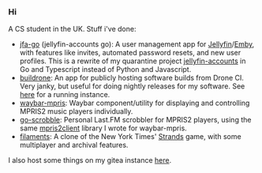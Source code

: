 ### Hi

A CS student in the UK. Stuff i've done:
* [jfa-go](https://github.com/hrfee/jfa-go) (jellyfin-accounts go): A user management app for [Jellyfin](https://jellyfin.org)/[Emby](https://emby.media/), with features like invites, automated password resets, and new user profiles. This is a rewrite of my quarantine project [jellyfin-accounts](https://github.com/hrfee/jellyfin-accounts) in Go and Typescript instead of Python and Javascript.
* [buildrone](https://github.com/hrfee/buildrone): An app for publicly hosting software builds from Drone CI. Very janky, but useful for doing nightly releases for my software. See [here](https://builds.hrfee.pw/view/hrfee/jfa-go) for a running instance.
* [waybar-mpris](https://git.hrfee.pw/hrfee/waybar-mpris): Waybar component/utility for displaying and controlling MPRIS2 music players individually.
* [go-scrobble](https://github.com/hrfee/go-scrobble): Personal Last.FM scrobbler for MPRIS2 players, using the same [mpris2client](https://github.com/hrfee/mpris2client) library I wrote for waybar-mpris.
* [filaments](https://github.com/hrfee/filaments): A clone of the New York Times' [Strands](https://www.nytimes.com/games/strands) game, with some multiplayer and archival features.

I also host some things on my gitea instance [here](https://git.hrfee.pw).
